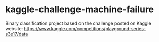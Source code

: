 # kaggle-challenge-machine-failure
Binary classification project based on the challenge posted on Kaggle website: https://www.kaggle.com/competitions/playground-series-s3e17/data
